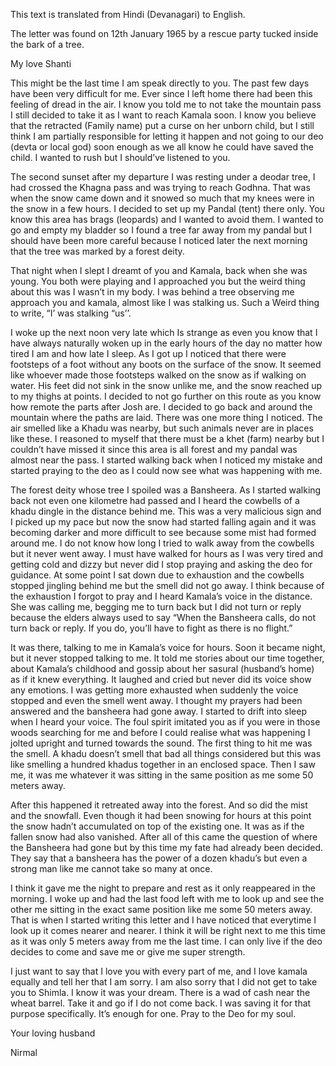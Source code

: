   

This text is translated from Hindi (Devanagari) to English. 

The letter was found on 12th January 1965 by a rescue party tucked inside the bark of a tree.

My love Shanti

This might be the last time I am speak directly to you. The past few days have been very difficult for me. Ever since I left home there had been this feeling of dread in the air. I know you told me to not take the mountain pass I still decided to take it as I want to reach Kamala soon. I know you believe that the retracted (Family name) put a curse on her unborn child, but I still think I am partially responsible for letting it happen and not going to our deo (devta or local god) soon enough as we all know he could have saved the child. I wanted to rush but I should’ve listened to you.

The second sunset after my departure I was resting under a deodar tree, I had crossed the Khagna pass and was trying to reach Godhna. That was when the snow came down and it snowed so much that my knees were in the snow in a few hours. I decided to set up my Pandal (tent) there only. You know this area has brags (leopards) and I wanted to avoid them. I wanted to go and empty my bladder so I found a tree far away from my pandal but I should have been more careful because I noticed later the next morning that the tree was marked by a forest deity.

That night when I slept I dreamt of you and Kamala, back when she was young. You both were playing and I approached you but the weird thing about this was I wasn’t in my body. I was behind a tree observing me approach you and kamala, almost like I was stalking us. Such a Weird thing to write, “I’ was stalking “us’’.

I woke up the next noon very late which Is strange as even you know that I have always naturally woken up in the early hours of the day no matter how tired I am and how late I sleep. As I got up I noticed that there were footsteps of a foot without any boots on the surface of the snow. It seemed like whoever made those footsteps walked on the snow as if walking on water. His feet did not sink in the snow unlike me, and the snow reached up to my thighs at points. I decided to not go further on this route as you know how remote the parts after Josh are. I decided to go back and around the mountain where the paths are laid. There was one more thing I noticed. The air smelled like a Khadu was nearby, but such animals never are in places like these. I reasoned to myself that there must be a khet (farm) nearby but I couldn’t have missed it since this area is all forest and my pandal was almost near the pass. I started walking back when I noticed my mistake and started praying to the deo as I could now see what was happening with me.

The forest deity whose tree I spoiled was a Bansheera. As I started walking back not even one kilometre had passed and I heard the cowbells of a khadu dingle in the distance behind me. This was a very malicious sign and I picked up my pace but now the snow had started falling again and it was becoming darker and more difficult to see because some mist had formed around me. I do not know how long I tried to walk away from the cowbells but it never went away. I must have walked for hours as I was very tired and getting cold and dizzy but never did I stop praying and asking the deo for guidance. At some point I sat down due to exhaustion and the cowbells stopped jingling behind me but the smell did not go away. I think because of the exhaustion I forgot to pray and I heard Kamala’s voice in the distance. She was calling me, begging me to turn back but I did not turn or reply because the elders always used to say “When the Bansheera calls, do not turn back or reply. If you do, you’ll have to fight as there is no flight.”

It was there, talking to me in Kamala’s voice for hours. Soon it became night, but it never stopped talking to me. It told me stories about our time together, about Kamala’s childhood and gossip about her sasural (husband’s home) as if it knew everything. It laughed and cried but never did its voice show any emotions. I was getting more exhausted when suddenly the voice stopped and even the smell went away. I thought my prayers had been answered and the bansheera had gone away. I started to drift into sleep when I heard your voice. The foul spirit imitated you as if you were in those woods searching for me and before I could realise what was happening I jolted upright and turned towards the sound. The first thing to hit me was the smell. A khadu doesn’t smell that bad all things considered but this was like smelling a hundred khadus together in an enclosed space. Then I saw me, it was me whatever it was sitting in the same position as me some 50 meters away. 

After this happened it retreated away into the forest. And so did the mist and the snowfall. Even though it had been snowing for hours at this point the snow hadn’t accumulated on top of the existing one. It was as if the fallen snow had also vanished. After all of this came the question of where the Bansheera had gone but by this time my fate had already been decided. They say that a bansheera has the power of a dozen khadu’s but even a strong man like me cannot take so many at once.

I think it gave me the night to prepare and rest as it only reappeared in the morning. I woke up and had the last food left with me to look up and see the other me sitting in the exact same position like me some 50 meters away. That is when I started writing this letter and I have noticed that everytime I look up it comes nearer and nearer. I think it will be right next to me this time as it was only 5 meters away from me the last time. I can only live if the deo decides to come and save me or give me super strength.

I just want to say that I love you with every part of me, and I love kamala equally and tell her that I am sorry. I am also sorry that I did not get to take you to Shimla. I know it was your dream. There is a wad of cash near the wheat barrel. Take it and go if I do not come back. I was saving it for that purpose specifically. It’s enough for one. Pray to the Deo for my soul.

Your loving husband 

Nirmal